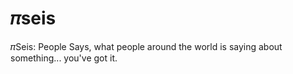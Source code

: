 &#120587;seis
======

&#120587;Seis: People Says, what people around the world is saying about something... you've got it.
